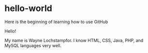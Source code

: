 # hello-world
Here is the beginning of learning how to use GitHub

Hello!

My name is Wayne Lochstampfor. I know HTML, CSS, Java, PHP, and MySQL languages very well.
